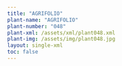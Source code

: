 ```yaml
---
title: "AGRIFOLIO"
plant-name: "AGRIFOLIO"
plant-number: "048"
plant-xml: /assets/xml/plant048.xml
plant-img: /assets/img/plant048.jpg
layout: single-xml
toc: false
---
```

